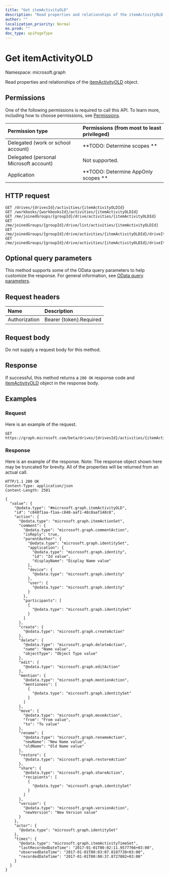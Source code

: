 ```yaml
---
title: "Get itemActivityOLD"
description: "Read properties and relationships of the itemActivityOLD object."
author: ""
localization_priority: Normal
ms.prod: ""
doc_type: apiPageType
---
```


# Get itemActivityOLD

Namespace: microsoft.graph

Read properties and relationships of the [itemActivityOLD](../resources/itemactivityold.md) object.

## Permissions
One of the following permissions is required to call this API. To learn more, including how to choose permissions, see [Permissions](/concepts/permissions-reference.md).

|Permission type|Permissions (from most to least privileged)|
|:---|:---|
|Delegated (work or school account)|**TODO: Determine scopes **|
|Delegated (personal Microsoft account)|Not supported.|
|Application|**TODO: Determine AppOnly scopes **|

## HTTP request
<!-- {
  "blockType": "ignored"
}
-->
``` http
GET /drives/{drivesId}/activities/{itemActivityOLDId}
GET /workbooks/{workbooksId}/activities/{itemActivityOLDId}
GET /me/joinedGroups/{groupId}/drive/activities/{itemActivityOLDId}
GET /me/joinedGroups/{groupId}/drive/list/activities/{itemActivityOLDId}
GET /me/joinedGroups/{groupId}/drive/activities/{itemActivityOLDId}/driveItem/activities/{itemActivityOLDId}
GET /me/joinedGroups/{groupId}/drive/activities/{itemActivityOLDId}/driveItem/listItem/activities/{itemActivityOLDId}
```

## Optional query parameters
This method supports some of the OData query parameters to help customize the response. For general information, see [OData query parameters](/graph/query-parameters).

## Request headers
|Name|Description|
|:---|:---|
|Authorization|Bearer {token}.Required|

## Request body
Do not supply a request body for this method.

## Response
If successful, this method returns a `200 OK` response code and [itemActivityOLD](../resources/itemactivityold.md) object in the response body.

## Examples

### Request
Here is an example of the request.
<!-- {
  "blockType": "request",
  "name": "get_itemactivityold"
}
-->
``` http
GET https://graph.microsoft.com/beta/drives/{drivesId}/activities/{itemActivityOLDId}
```

### Response
Here is an example of the response. Note: The response object shown here may be truncated for brevity. All of the properties will be returned from an actual call.
<!-- {
  "blockType": "response",
  "truncated": true,
  "@odata.type": "microsoft.graph.itemActivityOLD"
}
-->
``` http
HTTP/1.1 200 OK
Content-Type: application/json
Content-Length: 2501

{
  "value": {
    "@odata.type": "#microsoft.graph.itemActivityOLD",
    "id": "c848f1aa-f1aa-c848-aaf1-48c8aaf148c8",
    "action": {
      "@odata.type": "microsoft.graph.itemActionSet",
      "comment": {
        "@odata.type": "microsoft.graph.commentAction",
        "isReply": true,
        "parentAuthor": {
          "@odata.type": "microsoft.graph.identitySet",
          "application": {
            "@odata.type": "microsoft.graph.identity",
            "id": "Id value",
            "displayName": "Display Name value"
          },
          "device": {
            "@odata.type": "microsoft.graph.identity"
          },
          "user": {
            "@odata.type": "microsoft.graph.identity"
          }
        },
        "participants": [
          {
            "@odata.type": "microsoft.graph.identitySet"
          }
        ]
      },
      "create": {
        "@odata.type": "microsoft.graph.createAction"
      },
      "delete": {
        "@odata.type": "microsoft.graph.deleteAction",
        "name": "Name value",
        "objectType": "Object Type value"
      },
      "edit": {
        "@odata.type": "microsoft.graph.editAction"
      },
      "mention": {
        "@odata.type": "microsoft.graph.mentionAction",
        "mentionees": [
          {
            "@odata.type": "microsoft.graph.identitySet"
          }
        ]
      },
      "move": {
        "@odata.type": "microsoft.graph.moveAction",
        "from": "From value",
        "to": "To value"
      },
      "rename": {
        "@odata.type": "microsoft.graph.renameAction",
        "newName": "New Name value",
        "oldName": "Old Name value"
      },
      "restore": {
        "@odata.type": "microsoft.graph.restoreAction"
      },
      "share": {
        "@odata.type": "microsoft.graph.shareAction",
        "recipients": [
          {
            "@odata.type": "microsoft.graph.identitySet"
          }
        ]
      },
      "version": {
        "@odata.type": "microsoft.graph.versionAction",
        "newVersion": "New Version value"
      }
    },
    "actor": {
      "@odata.type": "microsoft.graph.identitySet"
    },
    "times": {
      "@odata.type": "microsoft.graph.itemActivityTimeSet",
      "lastRecordedDateTime": "2017-01-01T00:02:11.9577766+03:00",
      "observedDateTime": "2017-01-01T00:03:07.0187738+03:00",
      "recordedDateTime": "2017-01-01T00:00:37.8727802+03:00"
    }
  }
}
```

